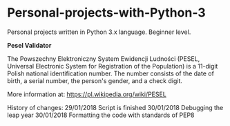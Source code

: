 # Personal-projects-with-Python-3
Personal projects written in Python 3.x language. Beginner level.

**Pesel Validator**

The Powszechny Elektroniczny System Ewidencji Ludności (PESEL, Universal Electronic System for Registration of the Population) is a 11-digit Polish national identification number. The number consists of the date of birth, a serial number, the person's gender, and a check digit.

More information at:
https://pl.wikipedia.org/wiki/PESEL

History of changes:
29/01/2018 Script is finished
30/01/2018 Debugging the leap year
30/01/2018 Formatting the code with standards of PEP8
